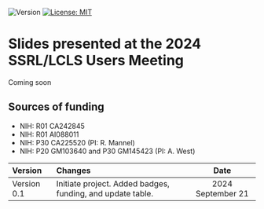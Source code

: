 ![Version](https://img.shields.io/static/v1?label=user-meeting-workshop-2024&message=0.2&color=brightcolor)
[![License: MIT](https://img.shields.io/badge/License-MIT-blue.svg)](https://opensource.org/licenses/MIT)


# Slides presented at the 2024 SSRL/LCLS Users Meeting

Coming soon

## Sources of funding

- NIH: R01 CA242845
- NIH: R01 AI088011
- NIH: P30 CA225520 (PI: R. Mannel)
- NIH: P20 GM103640 and P30 GM145423 (PI: A. West)


|Version       |Changes                                                                                               |Date                  |
|:-------------|:-----------------------------------------------------------------------------------------------------|:--------------------:|
| Version 0.1  | Initiate project. Added badges, funding, and update table.                                           | 2024 September 21    |
